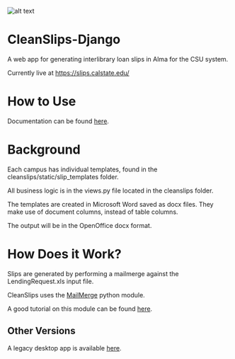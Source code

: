 ![alt text](https://github.com/MrJeremyHobbs/CleanSlips-Django/blob/master/cleanslips/static/images/logo_large.png)
# CleanSlips-Django 
A web app for generating interlibrary loan slips in Alma for the CSU system.

Currently live at https://slips.calstate.edu/

# How to Use
Documentation can be found [here](https://slips.calstate.edu/docs).

# Background
Each campus has individual templates, found in the cleanslips/static/slip_templates folder.

All business logic is in the views.py file located in the cleanslips folder.

The templates are created in Microsoft Word saved as docx files. They make use of document columns, instead of table columns.

The output will be in the OpenOffice docx format.

# How Does it Work?
Slips are generated by performing a mailmerge against the LendingRequest.xls input file.

CleanSlips uses the [MailMerge](https://pypi.org/project/docx-mailmerge/) python module.

A good tutorial on this module can be found [here](https://pbpython.com/python-word-template.html).

## Other Versions
A legacy desktop app is available [here](https://github.com/MrJeremyHobbs/CleanSlips).